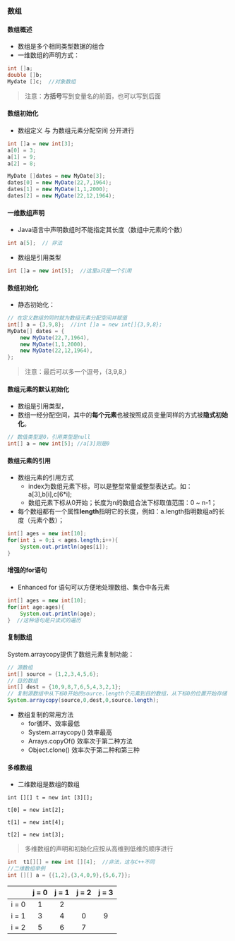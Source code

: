 ### 数组

#### 数组概述

* 数组是多个相同类型数据的组合
* 一维数组的声明方式：

```java
int []a;
double []b;
Mydate []c;  //对象数组
```

> 注意：**方括号**写到变量名的前面，也可以写到后面

#### 数组初始化

* 数组定义 与 为数组元素分配空间 分开进行

```java
int []a = new int[3];
a[0] = 3;
a[1] = 9;
a[2] = 8;
```

```java
MyDate []dates = new MyDate[3];
dates[0] = new MyDate(22,7,1964);
dates[1] = new MyDate(1,1,2000);
dates[2] = new MyDate(22,12,1964);
```

#### 一维数组声明

* Java语言中声明数组时不能指定其长度（数组中元素的个数）

```java
int a[5];  // 非法
```

* 数组是引用类型

```java
int []a = new int[5];  //这里a只是一个引用
```

#### 数组初始化

* 静态初始化：

```java
// 在定义数组的同时就为数组元素分配空间并赋值
int[] a = {3,9,8};  //int []a = new int[]{3,9,8};
MyDate[] dates = {
    new MyDate(22,7,1964),
    new MyDate(1,1,2000),
    new MyDate(22,12,1964),
};
```

> 注意：最后可以多一个逗号，{3,9,8,}

#### 数组元素的默认初始化

* 数组是引用类型，
* 数组一经分配空间，其中的**每个元素**也被按照成员变量同样的方式被**隐式初始化**。

```java
// 数值类型是0，引用类型是null
int[] a = new int[5]; //a[3]则是0
```

#### 数组元素的引用

* 数组元素的引用方式
  * index为数组元素下标，可以是整型常量或整型表达式。如：a[3],b[i],c[6*i];
  * 数组元素下标从0开始；长度为n的数组合法下标取值范围：0 ~ n-1；
* 每个数组都有一个属性**length**指明它的长度，例如：a.length指明数组a的长度（元素个数）；

```java
int[] ages = new int[10];
for(int i = 0;i < ages.length;i++){
    System.out.println(ages[i]);
}
```

#### 增强的for语句

* Enhanced for 语句可以方便地处理数组、集合中各元素

```java
int[] ages = new int[10];
for(int age:ages){
    System.out.println(age);
}  //这种语句是只读式的遍历
```

#### 复制数组

System.arraycopy提供了数组元素复制功能：

```java
// 源数组
int[] source = {1,2,3,4,5,6};
// 目的数组
int[] dest = {10,9,8,7,6,5,4,3,2,1};
// 复制源数组中从下标0开始的source.length个元素到目的数组，从下标0的位置开始存储
System.arraycopy(source,0,dest,0,source.length);
```

* 数组复制的常用方法
  * for循环、效率最低
  * System.arraycopy() 效率最高
  * Arrays.copyOf() 效率次于第二种方法
  * Object.clone() 效率次于第二种和第三种

#### 多维数组

* 二维数组是数组的数组

`int [][] t = new int [3][];`

`t[0] = new int[2];`

`t[1] = new int[4];`

`t[2] = new int[3];`

> 多维数组的声明和初始化应按从高维到低维的顺序进行

```java
int  t1[][] = new int [][4];  //非法，这与C++不同
//二维数组举例
int [][] a = {{1,2},{3,4,0,9},{5,6,7}}; 
```

|       | j = 0 | j = 1 | j = 2 | j = 3 |
| :---: | :---: | :---: | :---: | :---: |
| i = 0 |   1   |   2   |       |       |
| i = 1 |   3   |   4   |   0   |   9   |
| i = 2 |   5   |   6   |   7   |       |

